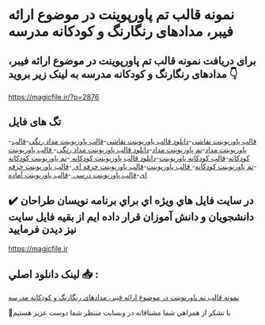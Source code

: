 # نمونه قالب تم پاورپوینت در موضوع ارائه فیبر، مدادهای رنگارنگ و کودکانه مدرسه

## برای دریافت نمونه قالب تم پاورپوینت در موضوع ارائه فیبر، مدادهای رنگارنگ و کودکانه مدرسه به لینک زیر بروید 👇

https://magicfile.ir/?p=2876

## تگ های فایل

-[قالب پاورپوینت نقاشی](https://magicfile.ir/product/%d9%82%d8%a7%d9%84%d8%a8-%d8%aa%d9%85-%d9%be%d8%a7%d9%88%d8%b1%d9%be%d9%88%db%8c%d9%86%d8%aa-%d8%af%d8%b1-%d9%85%d9%88%d8%b6%d9%88%d8%b9%d8%a7%d8%b1%d8%a7%d8%a6%d9%87-%d9%81%db%8c%d8%a8%d8%b1-%d9%85%d8%af%d8%a7%d8%af%d9%87%d8%a7%db%8c-%d8%b1%d9%86%da%af%d8%a7%d8%b1%d9%86%da%af-%da%a9%d9%88%d8%af%da%a9%d8%a7%d9%86/)-[دانلود قالب پاورپوینت نقاشی](https://magicfile.ir/product/%d9%82%d8%a7%d9%84%d8%a8-%d8%aa%d9%85-%d9%be%d8%a7%d9%88%d8%b1%d9%be%d9%88%db%8c%d9%86%d8%aa-%d8%af%d8%b1-%d9%85%d9%88%d8%b6%d9%88%d8%b9%d8%a7%d8%b1%d8%a7%d8%a6%d9%87-%d9%81%db%8c%d8%a8%d8%b1-%d9%85%d8%af%d8%a7%d8%af%d9%87%d8%a7%db%8c-%d8%b1%d9%86%da%af%d8%a7%d8%b1%d9%86%da%af-%da%a9%d9%88%d8%af%da%a9%d8%a7%d9%86/)-[قالب پاورپوینت مداد رنگی](https://magicfile.ir/product/%d9%82%d8%a7%d9%84%d8%a8-%d8%aa%d9%85-%d9%be%d8%a7%d9%88%d8%b1%d9%be%d9%88%db%8c%d9%86%d8%aa-%d8%af%d8%b1-%d9%85%d9%88%d8%b6%d9%88%d8%b9%d8%a7%d8%b1%d8%a7%d8%a6%d9%87-%d9%81%db%8c%d8%a8%d8%b1-%d9%85%d8%af%d8%a7%d8%af%d9%87%d8%a7%db%8c-%d8%b1%d9%86%da%af%d8%a7%d8%b1%d9%86%da%af-%da%a9%d9%88%d8%af%da%a9%d8%a7%d9%86/)-[قالب پاورپوینت مداد](https://magicfile.ir/product/%d9%82%d8%a7%d9%84%d8%a8-%d8%aa%d9%85-%d9%be%d8%a7%d9%88%d8%b1%d9%be%d9%88%db%8c%d9%86%d8%aa-%d8%af%d8%b1-%d9%85%d9%88%d8%b6%d9%88%d8%b9%d8%a7%d8%b1%d8%a7%d8%a6%d9%87-%d9%81%db%8c%d8%a8%d8%b1-%d9%85%d8%af%d8%a7%d8%af%d9%87%d8%a7%db%8c-%d8%b1%d9%86%da%af%d8%a7%d8%b1%d9%86%da%af-%da%a9%d9%88%d8%af%da%a9%d8%a7%d9%86/)-[تم پاورپوینت مداد](https://magicfile.ir/product/%d9%82%d8%a7%d9%84%d8%a8-%d8%aa%d9%85-%d9%be%d8%a7%d9%88%d8%b1%d9%be%d9%88%db%8c%d9%86%d8%aa-%d8%af%d8%b1-%d9%85%d9%88%d8%b6%d9%88%d8%b9%d8%a7%d8%b1%d8%a7%d8%a6%d9%87-%d9%81%db%8c%d8%a8%d8%b1-%d9%85%d8%af%d8%a7%d8%af%d9%87%d8%a7%db%8c-%d8%b1%d9%86%da%af%d8%a7%d8%b1%d9%86%da%af-%da%a9%d9%88%d8%af%da%a9%d8%a7%d9%86/)-[دانلود  قالب پاورپوینت مداد رنگی](https://magicfile.ir/product/%d9%82%d8%a7%d9%84%d8%a8-%d8%aa%d9%85-%d9%be%d8%a7%d9%88%d8%b1%d9%be%d9%88%db%8c%d9%86%d8%aa-%d8%af%d8%b1-%d9%85%d9%88%d8%b6%d9%88%d8%b9%d8%a7%d8%b1%d8%a7%d8%a6%d9%87-%d9%81%db%8c%d8%a8%d8%b1-%d9%85%d8%af%d8%a7%d8%af%d9%87%d8%a7%db%8c-%d8%b1%d9%86%da%af%d8%a7%d8%b1%d9%86%da%af-%da%a9%d9%88%d8%af%da%a9%d8%a7%d9%86/)-[ قالب پاورپوینت کودکانه](https://magicfile.ir/product/%d9%82%d8%a7%d9%84%d8%a8-%d8%aa%d9%85-%d9%be%d8%a7%d9%88%d8%b1%d9%be%d9%88%db%8c%d9%86%d8%aa-%d8%af%d8%b1-%d9%85%d9%88%d8%b6%d9%88%d8%b9%d8%a7%d8%b1%d8%a7%d8%a6%d9%87-%d9%81%db%8c%d8%a8%d8%b1-%d9%85%d8%af%d8%a7%d8%af%d9%87%d8%a7%db%8c-%d8%b1%d9%86%da%af%d8%a7%d8%b1%d9%86%da%af-%da%a9%d9%88%d8%af%da%a9%d8%a7%d9%86/)-[قالب کودکانه پاورپوینت](https://magicfile.ir/product/%d9%82%d8%a7%d9%84%d8%a8-%d8%aa%d9%85-%d9%be%d8%a7%d9%88%d8%b1%d9%be%d9%88%db%8c%d9%86%d8%aa-%d8%af%d8%b1-%d9%85%d9%88%d8%b6%d9%88%d8%b9%d8%a7%d8%b1%d8%a7%d8%a6%d9%87-%d9%81%db%8c%d8%a8%d8%b1-%d9%85%d8%af%d8%a7%d8%af%d9%87%d8%a7%db%8c-%d8%b1%d9%86%da%af%d8%a7%d8%b1%d9%86%da%af-%da%a9%d9%88%d8%af%da%a9%d8%a7%d9%86/)-[دانلود قالب پاورپوینت کودکانه ](https://magicfile.ir/product/%d9%82%d8%a7%d9%84%d8%a8-%d8%aa%d9%85-%d9%be%d8%a7%d9%88%d8%b1%d9%be%d9%88%db%8c%d9%86%d8%aa-%d8%af%d8%b1-%d9%85%d9%88%d8%b6%d9%88%d8%b9%d8%a7%d8%b1%d8%a7%d8%a6%d9%87-%d9%81%db%8c%d8%a8%d8%b1-%d9%85%d8%af%d8%a7%d8%af%d9%87%d8%a7%db%8c-%d8%b1%d9%86%da%af%d8%a7%d8%b1%d9%86%da%af-%da%a9%d9%88%d8%af%da%a9%d8%a7%d9%86/)-[تم پاورپوینت کودکانه ](https://magicfile.ir/product/%d9%82%d8%a7%d9%84%d8%a8-%d8%aa%d9%85-%d9%be%d8%a7%d9%88%d8%b1%d9%be%d9%88%db%8c%d9%86%d8%aa-%d8%af%d8%b1-%d9%85%d9%88%d8%b6%d9%88%d8%b9%d8%a7%d8%b1%d8%a7%d8%a6%d9%87-%d9%81%db%8c%d8%a8%d8%b1-%d9%85%d8%af%d8%a7%d8%af%d9%87%d8%a7%db%8c-%d8%b1%d9%86%da%af%d8%a7%d8%b1%d9%86%da%af-%da%a9%d9%88%d8%af%da%a9%d8%a7%d9%86/)-[تم پاورپوینت کودکانه](https://magicfile.ir/product/%d9%82%d8%a7%d9%84%d8%a8-%d8%aa%d9%85-%d9%be%d8%a7%d9%88%d8%b1%d9%be%d9%88%db%8c%d9%86%d8%aa-%d8%af%d8%b1-%d9%85%d9%88%d8%b6%d9%88%d8%b9%d8%a7%d8%b1%d8%a7%d8%a6%d9%87-%d9%81%db%8c%d8%a8%d8%b1-%d9%85%d8%af%d8%a7%d8%af%d9%87%d8%a7%db%8c-%d8%b1%d9%86%da%af%d8%a7%d8%b1%d9%86%da%af-%da%a9%d9%88%d8%af%da%a9%d8%a7%d9%86/)-[ قالب پاورپوینت](https://magicfile.ir/product/%d9%82%d8%a7%d9%84%d8%a8-%d8%aa%d9%85-%d9%be%d8%a7%d9%88%d8%b1%d9%be%d9%88%db%8c%d9%86%d8%aa-%d8%af%d8%b1-%d9%85%d9%88%d8%b6%d9%88%d8%b9%d8%a7%d8%b1%d8%a7%d8%a6%d9%87-%d9%81%db%8c%d8%a8%d8%b1-%d9%85%d8%af%d8%a7%d8%af%d9%87%d8%a7%db%8c-%d8%b1%d9%86%da%af%d8%a7%d8%b1%d9%86%da%af-%da%a9%d9%88%d8%af%da%a9%d8%a7%d9%86/)-[قالب پاورپوینت حرفه ای ](https://magicfile.ir/product/%d9%82%d8%a7%d9%84%d8%a8-%d8%aa%d9%85-%d9%be%d8%a7%d9%88%d8%b1%d9%be%d9%88%db%8c%d9%86%d8%aa-%d8%af%d8%b1-%d9%85%d9%88%d8%b6%d9%88%d8%b9%d8%a7%d8%b1%d8%a7%d8%a6%d9%87-%d9%81%db%8c%d8%a8%d8%b1-%d9%85%d8%af%d8%a7%d8%af%d9%87%d8%a7%db%8c-%d8%b1%d9%86%da%af%d8%a7%d8%b1%d9%86%da%af-%da%a9%d9%88%d8%af%da%a9%d8%a7%d9%86/)-[قالب پاورپوینت حرفه ای](https://magicfile.ir/product/%d9%82%d8%a7%d9%84%d8%a8-%d8%aa%d9%85-%d9%be%d8%a7%d9%88%d8%b1%d9%be%d9%88%db%8c%d9%86%d8%aa-%d8%af%d8%b1-%d9%85%d9%88%d8%b6%d9%88%d8%b9%d8%a7%d8%b1%d8%a7%d8%a6%d9%87-%d9%81%db%8c%d8%a8%d8%b1-%d9%85%d8%af%d8%a7%d8%af%d9%87%d8%a7%db%8c-%d8%b1%d9%86%da%af%d8%a7%d8%b1%d9%86%da%af-%da%a9%d9%88%d8%af%da%a9%d8%a7%d9%86/)-[قالب پاورپوینت درسی ](https://magicfile.ir/product/%d9%82%d8%a7%d9%84%d8%a8-%d8%aa%d9%85-%d9%be%d8%a7%d9%88%d8%b1%d9%be%d9%88%db%8c%d9%86%d8%aa-%d8%af%d8%b1-%d9%85%d9%88%d8%b6%d9%88%d8%b9%d8%a7%d8%b1%d8%a7%d8%a6%d9%87-%d9%81%db%8c%d8%a8%d8%b1-%d9%85%d8%af%d8%a7%d8%af%d9%87%d8%a7%db%8c-%d8%b1%d9%86%da%af%d8%a7%d8%b1%d9%86%da%af-%da%a9%d9%88%d8%af%da%a9%d8%a7%d9%86/)-[قالب پاورپوینت آماده](https://magicfile.ir/product/%d9%82%d8%a7%d9%84%d8%a8-%d8%aa%d9%85-%d9%be%d8%a7%d9%88%d8%b1%d9%be%d9%88%db%8c%d9%86%d8%aa-%d8%af%d8%b1-%d9%85%d9%88%d8%b6%d9%88%d8%b9%d8%a7%d8%b1%d8%a7%d8%a6%d9%87-%d9%81%db%8c%d8%a8%d8%b1-%d9%85%d8%af%d8%a7%d8%af%d9%87%d8%a7%db%8c-%d8%b1%d9%86%da%af%d8%a7%d8%b1%d9%86%da%af-%da%a9%d9%88%d8%af%da%a9%d8%a7%d9%86/)

## ✔️ در سايت فايل هاي ويژه اي براي برنامه نويسان طراحان دانشجويان و دانش آموزان قرار داده ايم از بقيه فايل سايت نيز ديدن فرماييد

https://magicfile.ir


## لينک دانلود اصلي 📥 :

[نمونه قالب تم پاورپوینت در موضوع ارائه فیبر، مدادهای رنگارنگ و کودکانه مدرسه](https://magicfile.ir/product/%d9%82%d8%a7%d9%84%d8%a8-%d8%aa%d9%85-%d9%be%d8%a7%d9%88%d8%b1%d9%be%d9%88%db%8c%d9%86%d8%aa-%d8%af%d8%b1-%d9%85%d9%88%d8%b6%d9%88%d8%b9%d8%a7%d8%b1%d8%a7%d8%a6%d9%87-%d9%81%db%8c%d8%a8%d8%b1-%d9%85%d8%af%d8%a7%d8%af%d9%87%d8%a7%db%8c-%d8%b1%d9%86%da%af%d8%a7%d8%b1%d9%86%da%af-%da%a9%d9%88%d8%af%da%a9%d8%a7%d9%86/) 


🙏با تشکر از همراهي شما مشتاقانه در وبسایت منتظر شما دوست عزیز هستیم

